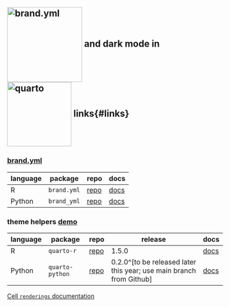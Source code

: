 ## <img src="https://posit-dev.github.io/brand-yml/logos/wide/brand-yml-wide-color.png" alt="brand.yml" style="vertical-align: middle" width=175> and dark mode in <img src="https://quarto.org/quarto.png" alt="quarto" style="vertical-align: middle" width=150> links{#links}

### [brand.yml](https://posit-dev.github.io/brand-yml/)

| language | package | repo | docs |
|----------|---------|------|------|  
| R | `brand.yml` | [repo](https://github.com/posit-dev/brand-yml) | [docs](https://posit-dev.github.io/brand-yml/pkg/r/) |
| Python | `brand_yml` | [repo](https://github.com/posit-dev/brand-yml) | [docs](https://posit-dev.github.io/brand-yml/pkg/py/) |

### theme helpers [demo](https://examples.quarto.pub/lightdark-renderings-examples/altair.html) 

| language | package | repo | release | docs |
|----------|---------|------|---------|------|  
| R | `quarto-r` | [repo](https://github.com/quarto-dev/quarto-r) | 1.5.0 | [docs](https://quarto-dev.github.io/quarto-r/reference/theme_helpers.html) |
| Python | `quarto-python` | [repo](https://github.com/quarto-dev/quarto-python) | 0.2.0^[to be released later this year; use main branch from Github] | [docs](https://github.com/quarto-dev/quarto-python?tab=readme-ov-file#theme-helpers) |

[Cell `renderings` documentation](https://quarto.org/docs/computations/execution-options.html#cell-renderings)